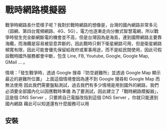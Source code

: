 戰時網路模擬器
==============

戰爭時網路長什麼樣子呢？我對於戰時網路的想像是，台灣的國內網路非常多元（固網、第四台寬頻網路、4G、5G），電力也逐漸走向分散式智慧電網，所以戰爭時發生完全斷網斷電的機會並不高，但是台灣因為是海島，連到國際網路主要靠海纜，而海纜是容易被惡意弄斷的，因此戰時只剩下衛星網路可用，但是衛星網路頻寬有限，因此可能會優先保留給政府或軍事用途，而不是給民間使用，因此可假設戰時國外服務都會中斷，包含 Line, FB, Youtube, Google, Google Map, GMail ... 。

情境：「發生戰爭時，透過 Google 搜尋『防空避難所』並透過 Google Map 顯示最近的避難所位置」
上面這個情境會因為連不到 Google 搜尋和 Google Map 而無法使用
因此我們需要盤點測試，過去我們有多少情境是用到國外的網路，我們必須要全部國內化以因應戰時準備
為了要測試，因此建立了「戰時網路模擬器」，這是個 DNS Server ，只要將自己電腦改指到這個 DNS Server ，你就只能連到國內網路
藉此可以知道還有什麼服務可以用

安裝
----
